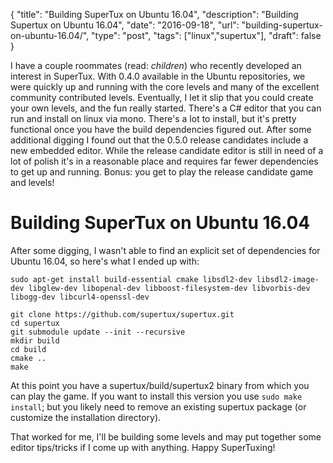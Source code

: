 {
  "title": "Building SuperTux on Ubuntu 16.04",
  "description": "Building Supertux on Ubuntu 16.04",
  "date": "2016-09-18",
  "url": "building-supertux-on-ubuntu-16.04/",
  "type": "post",
  "tags": ["linux","supertux"],
  "draft": false
}

I have a couple roommates (read: *children*) who recently developed an interest in SuperTux. With 0.4.0 available in the Ubuntu repositories, we were quickly up and running with the core levels and many of the excellent community contributed levels. Eventually, I let it slip that you could create your own levels, and the fun really started. There's a C# editor that you can run and install on linux via mono. There's a lot to install, but it's pretty functional once you have the build dependencies figured out. After some additional digging I found out that the 0.5.0 release candidates include a new embedded editor. While the release candidate editor is still in need of a lot of polish it's in a reasonable place and requires far fewer dependencies to get up and running. Bonus: you get to play the release candidate game and levels!

# Building SuperTux on Ubuntu 16.04

After some digging, I wasn't able to find an explicit set of dependencies for Ubuntu 16.04, so here's what I ended up with:

````
sudo apt-get install build-essential cmake libsdl2-dev libsdl2-image-dev libglew-dev libopenal-dev libboost-filesystem-dev libvorbis-dev libogg-dev libcurl4-openssl-dev

git clone https://github.com/supertux/supertux.git
cd supertux
git submodule update --init --recursive
mkdir build
cd build
cmake ..
make
````

At this point you have a supertux/build/supertux2 binary from which you can play the game. If you want to install this version you use `sudo make install`; but you likely need to remove an existing supertux package (or customize the installation directory).

That worked for me, I'll be building some levels and may put together some editor tips/tricks if I come up with anything. Happy SuperTuxing!
